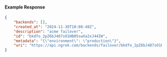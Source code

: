 <!-- Code generated for API Clients. DO NOT EDIT. -->

#### Example Response

```json
{
	"backends": [],
	"created_at": "2024-11-30T10:08:40Z",
	"description": "acme failover",
	"id": "bkdfo_2pZ6bJ487sO1HB05swXa2xJ44IW",
	"metadata": "{\"environment\": \"production\"}",
	"uri": "https://api.ngrok.com/backends/failover/bkdfo_2pZ6bJ487sO1HB05swXa2xJ44IW"
}
```
